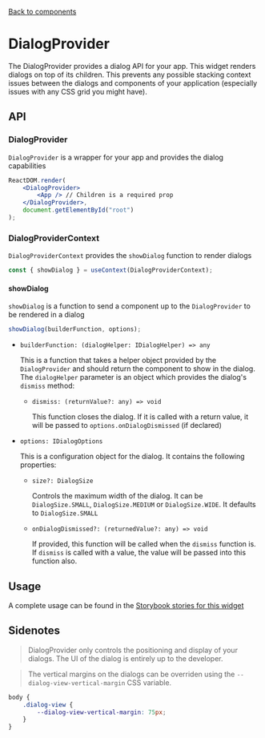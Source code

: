 [Back to components](../README.md)

# DialogProvider

The DialogProvider provides a dialog API for your app. This widget renders dialogs on top of its children.
This prevents any possible stacking context issues between the dialogs and components of your application
(especially issues with any CSS grid you might have).

## API

### DialogProvider

`DialogProvider` is a wrapper for your app and provides the dialog capabilities

```jsx
ReactDOM.render(
    <DialogProvider>
        <App /> // Children is a required prop
    </DialogProvider>,
    document.getElementById("root")
);
```

### DialogProviderContext

`DialogProviderContext` provides the `showDialog` function to render dialogs

```jsx
const { showDialog } = useContext(DialogProviderContext);
```

#### showDialog

`showDialog` is a function to send a component up to the `DialogProvider` to be rendered in a dialog

```jsx
showDialog(builderFunction, options);
```

-   `builderFunction: (dialogHelper: IDialogHelper) => any`

    This is a function that takes a helper object provided by the `DialogProvider` and should return the component to show in the dialog.
    The `dialogHelper` parameter is an object which provides the dialog's `dismiss` method:

    -   `dismiss: (returnValue?: any) => void`

        This function closes the dialog. If it is called with a return value, it will be passed to `options.onDialogDismissed` (if declared)

-   `options: IDialogOptions`

    This is a configuration object for the dialog. It contains the following properties:

    -   `size?: DialogSize`

        Controls the maximum width of the dialog. It can be `DialogSize.SMALL`, `DialogSize.MEDIUM` or `DialogSize.WIDE`.
        It defaults to `DialogSize.SMALL`

    -   `onDialogDismissed?: (returnedValue?: any) => void`

        If provided, this function will be called when the `dismiss` function is.
        If `dismiss` is called with a value, the value will be passed into this function also.

## Usage

A complete usage can be found in the [Storybook stories for this widget](../src/provider/dialog-provider/index.stories.tsx)

## Sidenotes

> DialogProvider only controls the positioning and display of your dialogs.
> The UI of the dialog is entirely up to the developer.

> The vertical margins on the dialogs can be overriden using the `--dialog-view-vertical-margin` CSS variable.

```css
body {
    .dialog-view {
        --dialog-view-vertical-margin: 75px;
    }
}
```
